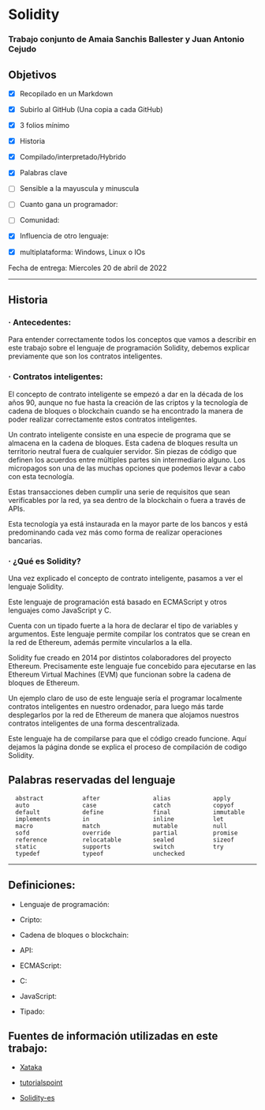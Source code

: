 # Solidity

### Trabajo conjunto de Amaia Sanchis Ballester y Juan Antonio Cejudo



## Objetivos

 * [x]  Recopilado en un Markdown

 * [x]  Subirlo  al GitHub (Una copia a cada GitHub)

 * [x]  3 folios mínimo

 * [x]  Historia

 * [x]  Compilado/interpretado/Hybrido

 * [x]  Palabras clave

 * [ ]  Sensible a la mayuscula y minuscula


 * [ ]  Cuanto gana un programador:

 * [ ]  Comunidad:

 * [x]  Influencia de otro lenguaje:

 * [x]  multiplataforma: Windows, Linux o IOs 

Fecha de entrega: Miercoles 20 de abril de 2022

----------------------------------





## Historia


### · Antecedentes: 



Para entender correctamente todos los conceptos que vamos a describir en este trabajo sobre el lenguaje de programación Solidity, debemos explicar previamente que son los contratos inteligentes. 



### · Contratos inteligentes:

El concepto de contrato inteligente se empezó a dar en la década de los años 90, aunque no fue hasta la creación de las criptos y la tecnología de cadena de bloques o blockchain cuando se ha encontrado la manera de poder realizar correctamente estos contratos inteligentes.

Un contrato inteligente consiste en una especie de programa que se almacena en la cadena de bloques. Esta cadena de bloques resulta un territorio neutral fuera de cualquier servidor. Sin piezas de código que definen los acuerdos entre múltiples partes sin intermediario alguno. Los micropagos son una de las muchas opciones que podemos llevar a cabo con esta tecnología.

Estas transacciones deben cumplir una serie de requisitos que sean verificables por la red, ya sea dentro de la  blockchain o fuera a través de APIs.

Esta tecnología ya está instaurada en la mayor parte de los bancos y está predominando cada vez más como forma de realizar operaciones bancarias.


### · ¿Qué es Solidity?

Una vez explicado el concepto de contrato inteligente, pasamos a ver el lenguaje Solidity.

Este lenguaje de programación está basado en ECMAScript y otros lenguajes como JavaScript y C.

Cuenta con un tipado fuerte a la hora de declarar el tipo de variables y argumentos. Este lenguaje permite compilar los contratos que se crean en la red de Ethereum, además permite vincularlos a la ella.

Solidity fue creado en 2014 por distintos colaboradores del proyecto Ethereum. Precisamente este lenguaje fue concebido para ejecutarse en las Ethereum Virtual Machines (EVM) que funcionan sobre la cadena de bloques de Ethereum.

Un ejemplo claro de uso de este lenguaje sería el programar localmente contratos inteligentes en nuestro ordenador, para luego más tarde desplegarlos por la red de Ethereum de manera que alojamos nuestros contratos inteligentes de una forma  descentralizada. 

Este lenguaje ha de compilarse para que el código creado funcione.
Aquí dejamos la página donde se explica el proceso de compilación de codigo Solidity.



  Palabras reservadas del lenguaje 
------------------------------------------------------------------------------
      abstract           after               alias            apply       
      auto               case                catch            copyof      
      default            define              final            immutable   
      implements         in                  inline           let         
      macro              match               mutable          null        
      sofd               override            partial          promise     
      reference          relocatable         sealed           sizeof      
      static             supports            switch           try         
      typedef            typeof              unchecked                    
------------------------------------------------------------------------------





## Definiciones:


- Lenguaje de programación:

- Cripto:

- Cadena de bloques o blockchain:

- API:

- ECMAScript:

- C:

- JavaScript: 

- Tipado:

## Fuentes de información utilizadas en este trabajo:
- [Xataka](https://www.xataka.com/basics/solidity-que-sirve-este-lenguaje-programacion)

- [tutorialspoint](https://www.tutorialspoint.com/solidity/solidity_quick_guide.htm)
  
- [Solidity-es](https://solidity-es.readthedocs.io/es/latest/solidity-in-depth.html)
  
